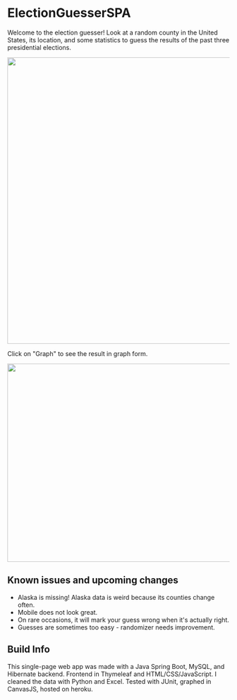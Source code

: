 # ElectionGuesserSPA
Welcome to the election guesser! Look at a random county in the United States, its location, and some statistics to guess the results of the past three presidential elections. 

<img src="https://i.imgur.com/Sx1rhKE.png" width="650" height="650">

Click on "Graph" to see the result in graph form.

<img src="https://i.imgur.com/zUjA4p2.png" width="800" height="450">

<h2>Known issues and upcoming changes</h2>
<ul>
  <li>Alaska is missing! Alaska data is weird because its counties change often.</li>
  <li>Mobile does not look great.</li>
  <li>On rare occasions, it will mark your guess wrong when it's actually right. </li>
  <li>Guesses are sometimes too easy - randomizer needs improvement.</li>
</ul>  

<h2>Build Info</h2>
This single-page web app was made with a Java Spring Boot, MySQL, and Hibernate backend. Frontend in Thymeleaf and HTML/CSS/JavaScript. I cleaned the data with Python and Excel. Tested with JUnit, graphed in CanvasJS, hosted on heroku.


